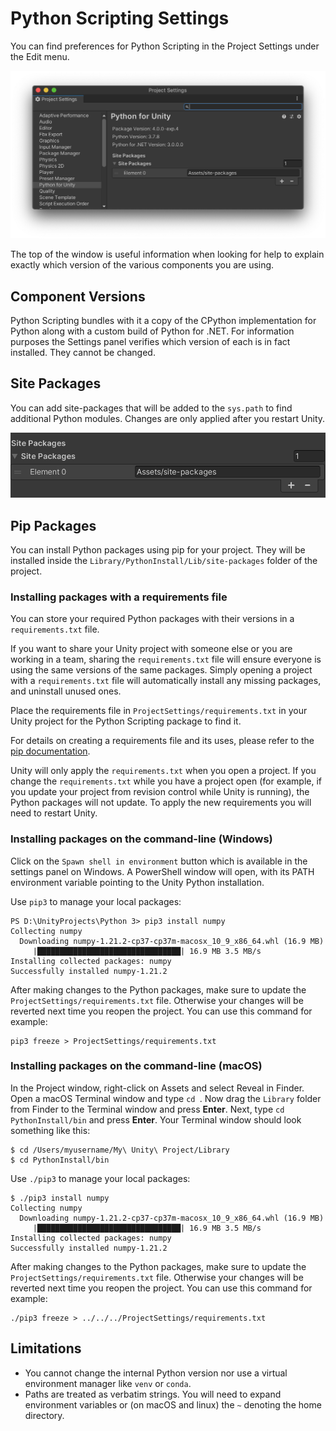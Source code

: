 # Python Scripting Settings

You can find preferences for Python Scripting in the Project Settings under the
Edit menu.

![Python Scripting Settings](images/project-settings.png)

The top of the window is useful information when looking for help to explain
exactly which version of the various components you are using.

## Component Versions

Python Scripting bundles with it a copy of the CPython implementation for Python
along with a custom build of Python for .NET. For information purposes the
Settings panel verifies which version of each is in fact installed. They cannot
be changed.

## Site Packages

You can add site-packages that will be added to the `sys.path` to find
additional Python modules. Changes are only applied after you restart Unity.

![Python Scripting Site Packages Settings](images/project-settings-site-packages.png)

<a name="pipPackages"></a>

## Pip Packages

You can install Python packages using pip for your project. They will be installed
inside the `Library/PythonInstall/Lib/site-packages` folder of the project.

### Installing packages with a requirements file

You can store your required Python packages with their versions in a `requirements.txt`
file.

If you want to share your Unity project with someone else or you are working in a
team, sharing the `requirements.txt` file will ensure everyone is using the same
versions of the same packages. Simply opening a project with a `requirements.txt` file
will automatically install any missing packages, and uninstall unused ones.

Place the requirements file in `ProjectSettings/requirements.txt` in your Unity project
for the Python Scripting package to find it.

For details on creating a requirements file and its uses, please refer to the [pip documentation](https://pip.pypa.io/en/stable/user_guide/#requirements-files).

Unity will only apply the `requirements.txt` when you open a project.
If you change the `requirements.txt` while you have a project open (for example, if you update your project from revision control while Unity is running),
the Python packages will not update. To apply the new requirements you will need to restart Unity.

### Installing packages on the command-line (Windows)

Click on the `Spawn shell in environment` button which is available in the
settings panel on Windows. A PowerShell window will open, with its PATH environment
variable pointing to the Unity Python installation. 

Use `pip3` to manage your local packages:

```
PS D:\UnityProjects\Python 3> pip3 install numpy
Collecting numpy
  Downloading numpy-1.21.2-cp37-cp37m-macosx_10_9_x86_64.whl (16.9 MB)
     |████████████████████████████████| 16.9 MB 3.5 MB/s
Installing collected packages: numpy
Successfully installed numpy-1.21.2
```

After making changes to the Python packages, make sure to update the
`ProjectSettings/requirements.txt` file. Otherwise your changes will be
reverted next time you reopen the project. You can use this command for example:
```
pip3 freeze > ProjectSettings/requirements.txt
```

### Installing packages on the command-line (macOS)

In the Project window, right-click on Assets and select Reveal in Finder.
Open a macOS Terminal window and type `cd `. Now drag the `Library` folder from Finder
to the Terminal window and press **Enter**. Next, type `cd PythonInstall/bin` 
and press **Enter**. Your Terminal window should look something like this:
```
$ cd /Users/myusername/My\ Unity\ Project/Library
$ cd PythonInstall/bin
```

Use `./pip3` to manage your local packages:

```
$ ./pip3 install numpy
Collecting numpy
  Downloading numpy-1.21.2-cp37-cp37m-macosx_10_9_x86_64.whl (16.9 MB)
     |████████████████████████████████| 16.9 MB 3.5 MB/s
Installing collected packages: numpy
Successfully installed numpy-1.21.2
```

After making changes to the Python packages, make sure to update the
`ProjectSettings/requirements.txt` file. Otherwise your changes will be
reverted next time you reopen the project. You can use this command for example:
```
./pip3 freeze > ../../../ProjectSettings/requirements.txt
```

## Limitations

* You cannot change the internal Python version nor use a virtual environment manager like `venv` or `conda`.
* Paths are treated as verbatim strings. You will need to expand environment
  variables or (on macOS and linux) the `~` denoting the home directory.
